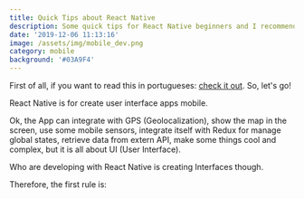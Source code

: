```yaml
---
title: Quick Tips about React Native
description: Some quick tips for React Native beginners and I recommend a nice podcast
date: '2019-12-06 11:13:16'
image: /assets/img/mobile_dev.png
category: mobile
background: '#03A9F4'
---
```

First of all, if you want to read this in portugueses: [check it out](https://tgmarinho.netlify.com/dicas_rapidas_sobre_react_native/). So, let's go! 

React Native is for create user interface apps mobile.

Ok, the App can integrate with GPS (Geolocalization), show the map in the screen, use some mobile sensors, integrate itself with Redux for manage global states, retrieve data from extern API, make some things cool and complex, but it is all about UI (User Interface).

Who are developing with React Native is creating Interfaces though.

Therefore, the first rule is:
